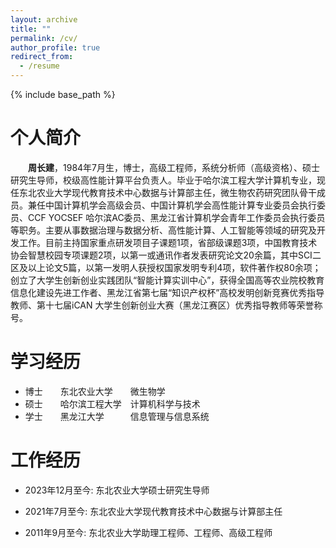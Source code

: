 ```yaml
---
layout: archive
title: ""
permalink: /cv/
author_profile: true
redirect_from:
  - /resume
---
```


{% include base_path %}

个人简介
======
&emsp;&emsp;**周长建**，1984年7月生，博士，高级工程师，系统分析师（高级资格）、硕士研究生导师，校级高性能计算平台负责人。毕业于哈尔滨工程大学计算机专业，现任东北农业大学现代教育技术中心数据与计算部主任，微生物农药研究团队骨干成员。兼任中国计算机学会高级会员、中国计算机学会高性能计算专业委员会执行委员、CCF YOCSEF 哈尔滨AC委员、黑龙江省计算机学会青年工作委员会执行委员等职务。主要从事数据治理与数据分析、高性能计算、人工智能等领域的研究及开发工作。目前主持国家重点研发项目子课题1项，省部级课题3项，中国教育技术协会智慧校园专项课题2项，以第一或通讯作者发表研究论文20余篇，其中SCI二区及以上论文5篇，以第一发明人获授权国家发明专利4项，软件著作权80余项；创立了大学生创新创业实践团队“智能计算实训中心”，获得全国高等农业院校教育信息化建设先进工作者、黑龙江省第七届“知识产权杯”高校发明创新竞赛优秀指导教师、第十七届iCAN 大学生创新创业大赛（黑龙江赛区）优秀指导教师等荣誉称号。

学习经历
======
* 博士&emsp;&emsp;东北农业大学&emsp;&emsp;微生物学
* 硕士&emsp;&emsp;哈尔滨工程大学&emsp;计算机科学与技术
* 学士&emsp;&emsp;黑龙江大学&emsp;&emsp;&emsp;信息管理与信息系统

工作经历
======
* 2023年12月至今: 东北农业大学硕士研究生导师

* 2021年7月至今: 东北农业大学现代教育技术中心数据与计算部主任

* 2011年9月至今: 东北农业大学助理工程师、工程师、高级工程师




